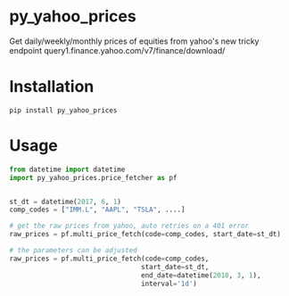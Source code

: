 # py_yahoo_prices

Get daily/weekly/monthly prices of equities from yahoo's new tricky endpoint query1.finance.yahoo.com/v7/finance/download/

# Installation
```
pip install py_yahoo_prices
 ```

# Usage
 
 ```Python
from datetime import datetime
import py_yahoo_prices.price_fetcher as pf


st_dt = datetime(2017, 6, 1)
comp_codes = ["IMM.L", "AAPL", "TSLA", ....]

# get the raw prices from yahoo, auto retries on a 401 error
raw_prices = pf.multi_price_fetch(code=comp_codes, start_date=st_dt)

# the parameters can be adjusted
raw_prices = pf.multi_price_fetch(code=comp_codes, 
                                  start_date=st_dt,
                                  end_date=datetime(2018, 3, 1),
                                  interval='1d')


